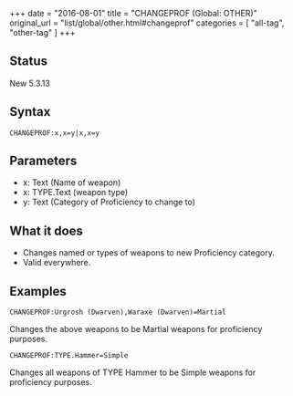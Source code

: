 +++
date = "2016-08-01"
title = "CHANGEPROF (Global: OTHER)"
original_url = "list/global/other.html#changeprof"
categories = [ "all-tag", "other-tag" ]
+++

## Status

New 5.3.13

## Syntax

`CHANGEPROF:x,x=y|x,x=y`

## Parameters

-   x: Text (Name of weapon)
-   x: TYPE.Text (weapon type)
-   y: Text (Category of Proficiency to change to)



What it does
------------

-   Changes named or types of weapons to new Proficiency category.
-   Valid everywhere.

Examples
--------

`CHANGEPROF:Urgrosh (Dwarven),Waraxe (Dwarven)=Martial`

Changes the above weapons to be Martial weapons for proficiency
purposes.

`CHANGEPROF:TYPE.Hammer=Simple`

Changes all weapons of TYPE Hammer to be Simple weapons for proficiency
purposes.

